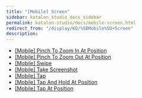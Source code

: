 ```yaml
---
title: "[Mobile] Screen" 
sidebar: katalon_studio_docs_sidebar
permalink: katalon-studio/docs/mobile-screen.html 
redirect_from: "/display/KD/%5BMobile%5D+Screen" 
description: 
---
```

*   [\[Mobile\] Pinch To Zoom In At Position](/display/KD/%5BMobile%5D+Pinch+To+Zoom+In+At+Position)
*   [\[Mobile\] Pinch To Zoom Out At Position](/display/KD/%5BMobile%5D+Pinch+To+Zoom+Out+At+Position)
*   [\[Mobile\] Swipe](/display/KD/%5BMobile%5D+Swipe)
*   [\[Mobile\] Take Screenshot](/display/KD/%5BMobile%5D+Take+Screenshot)
*   [\[Mobile\] Tap](/display/KD/%5BMobile%5D+Tap)
*   [\[Mobile\] Tap And Hold At Position](/display/KD/%5BMobile%5D+Tap+And+Hold+At+Position)
*   [\[Mobile\] Tap At Position](/display/KD/%5BMobile%5D+Tap+At+Position)
